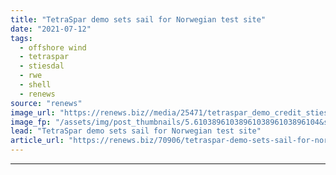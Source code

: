 ```yaml
---
title: "TetraSpar demo sets sail for Norwegian test site"
date: "2021-07-12"
tags: 
  - offshore wind
  - tetraspar
  - stiesdal
  - rwe
  - shell
  - renews
source: "renews"
image_url: "https://renews.biz//media/25471/tetraspar_demo_credit_stiesdal.jpeg?mode=crop&width=770&heightratio=0.6103896103896103896103896104&slimmage=true"
image_fp: "/assets/img/post_thumbnails/5.6103896103896103896103896104&slimmage=true"
lead: "TetraSpar demo sets sail for Norwegian test site"
article_url: "https://renews.biz/70906/tetraspar-demo-sets-sail-for-norwegian-test-site/"
---
```


---
